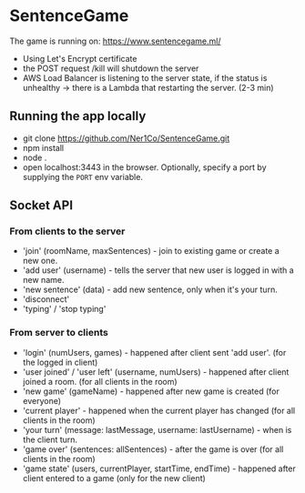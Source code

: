 # SentenceGame

The game is running on:
https://www.sentencegame.ml/

- Using Let's Encrypt certificate
- the POST request /kill will shutdown the server
- AWS Load Balancer is listening to the server state, if the status is unhealthy -> there is a Lambda that restarting the server. (2-3 min)
 
## Running the app locally
 - git clone https://github.com/Ner1Co/SentenceGame.git
 - npm install
 - node .
 - open localhost:3443 in the browser. Optionally, specify
 a port by supplying the `PORT` env variable.
 
## Socket API
 ### From clients to the server
 - 'join' (roomName, maxSentences) - join to existing game or create a new one.
 - 'add user' (username) - tells the server that new user is logged in with a new name.
 - 'new sentence' (data) - add new sentence, only when it's your turn.
 - 'disconnect'
 - 'typing' / 'stop typing'
 
### From server to clients
 - 'login' (numUsers, games) - happened after client sent 'add user'. (for the logged in client)
 - 'user joined' / 'user left' (username, numUsers) - happened after client joined a room. (for all clients in the room)
 - 'new game' (gameName) - happened after new game is created (for everyone)
 - 'current player' - happened when the current player has changed  (for all clients in the room)
 - 'your turn' (message: lastMessage, username: lastUsername) - when is the client turn.
 - 'game over' (sentences: allSentences) - after the game is over (for all clients in the room)
 - 'game state' (users, currentPlayer, startTime, endTime) - happened after client entered to a game (only for the new client)
